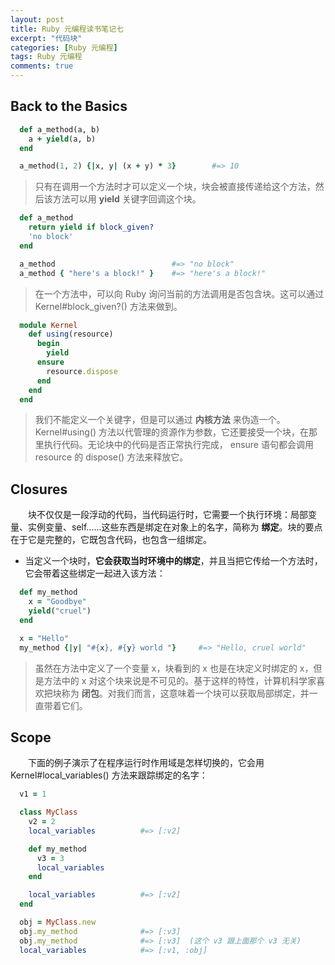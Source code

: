 ```yaml
---
layout: post
title: Ruby 元编程读书笔记七
excerpt: "代码块"
categories: [Ruby 元编程]
tags: Ruby 元编程
comments: true
---
```


## Back to the Basics

```ruby
  def a_method(a, b)
    a + yield(a, b)
  end

  a_method(1, 2) {|x, y| (x + y) * 3}        #=> 10
```
>只有在调用一个方法时才可以定义一个块，块会被直接传递给这个方法，然后该方法可以用 **yield** 关键字回调这个块。

```ruby
  def a_method
    return yield if block_given?
    'no block'
  end

  a_method                          #=> "no block"
  a_method { "here's a block!" }    #=> "here's a block!"
```
>在一个方法中，可以向 Ruby 询问当前的方法调用是否包含块。这可以通过 Kernel#block_given?() 方法来做到。

```ruby
  module Kernel
    def using(resource)
      begin
        yield
      ensure
        resource.dispose
      end
    end
  end
```
>我们不能定义一个关键字，但是可以通过 **内核方法** 来伪造一个。 Kernel#using() 方法以代管理的资源作为参数，它还要接受一个块，在那里执行代码。无论块中的代码是否正常执行完成， ensure 语句都会调用 resource 的 dispose() 方法来释放它。

## Closures

&emsp;&emsp;块不仅仅是一段浮动的代码，当代码运行时，它需要一个执行环境：局部变量、实例变量、self......这些东西是绑定在对象上的名字，简称为 **绑定**。块的要点在于它是完整的，它既包含代码，也包含一组绑定。

* 当定义一个块时，**它会获取当时环境中的绑定**，并且当把它传给一个方法时，它会带着这些绑定一起进入该方法：
```ruby
  def my_method
    x = "Goodbye"
    yield("cruel")
  end

  x = "Hello"
  my_method {|y| "#{x}, #{y} world "}     #=> "Hello, cruel world"
```
>虽然在方法中定义了一个变量 x，块看到的 x 也是在块定义时绑定的 x，但是方法中的 x 对这个块来说是不可见的。基于这样的特性，计算机科学家喜欢把块称为 **闭包**。对我们而言，这意味着一个块可以获取局部绑定，并一直带着它们。

## Scope

&emsp;&emsp;下面的例子演示了在程序运行时作用域是怎样切换的，它会用 Kernel#local_variables() 方法来跟踪绑定的名字：
```ruby
  v1 = 1

  class MyClass
    v2 = 2
    local_variables          #=> [:v2]

    def my_method
      v3 = 3
      local_variables
    end

    local_variables          #=> [:v2]
  end

  obj = MyClass.new
  obj.my_method              #=> [:v3]
  obj.my_method              #=> [:v3]  (这个 v3 跟上面那个 v3 无关)
  local_variables            #=> [:v1, :obj]
```
